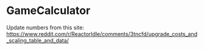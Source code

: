 # GameCalculator

Update numbers from this site: https://www.reddit.com/r/ReactorIdle/comments/3tncfd/upgrade_costs_and_scaling_table_and_data/

